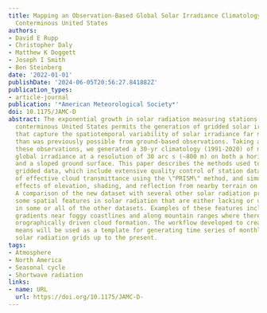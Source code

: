 ```yaml
---
title: Mapping an Observation-Based Global Solar Irradiance Climatology across the
  Conterminous United States
authors:
- David E Rupp
- Christopher Daly
- Matthew K Doggett
- Joseph I Smith
- Ben Steinberg
date: '2022-01-01'
publishDate: '2024-06-05T20:56:27.841882Z'
publication_types:
- article-journal
publication: '*American Meteorological Society*'
doi: 10.1175/JAMC-D
abstract: The exponential growth in solar radiation measuring stations across the
  conterminous United States permits the generation of gridded solar irradiance data
  that capture the spatiotemporal variability of solar irradiance far more accurately
  than was previously possible from ground-based observations. Taking advantage of
  these observations, we generated a 30-yr climatology (1991-2020) of mean monthly
  global irradiance at a resolution of 30 arc s (∼800 m) on both a horizontal surface
  and a sloped ground surface. This paper describes the methods used to generate the
  gridded data, which include extensive quality control of station data, spatial interpolation
  of effective cloud transmittance using the \"PRISM\" method, and simulation of the
  effects of elevation, shading, and reflection from nearby terrain on solar irradiance.
  A comparison of the new dataset with several other solar radiation products reveals
  some spatial features in solar radiation that are either lacking or underresolved
  in some or all of the other datasets. Examples of these features include strong
  gradients near foggy coastlines and along mountain ranges where there is persistent
  orographically driven cloud formation. The workflow developed to create the long-term
  means will be used as a template for generating time series of monthly and daily
  solar radiation grids up to the present.
tags:
- Atmosphere
- North America
- Seasonal cycle
- Shortwave radiation
links:
- name: URL
  url: https://doi.org/10.1175/JAMC-D-
---
```

